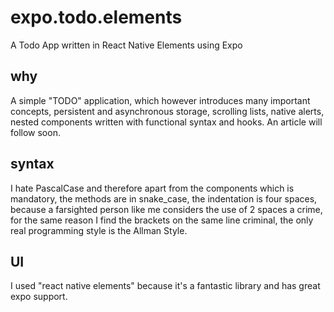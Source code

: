 # expo.todo.elements
A Todo App written in React Native Elements using Expo

## why
A simple "TODO" application, which however introduces many important concepts, persistent and asynchronous storage, scrolling lists, native alerts, nested components written with functional syntax and hooks.
An article will follow soon.

## syntax
I hate PascalCase and therefore apart from the components which is mandatory, the methods are in snake_case, the indentation is four spaces, because a farsighted person like me considers the use of 2 spaces a crime, for the same reason I find the brackets on the same line criminal, the only real programming style is the Allman Style.

## UI
I used "react native elements" because it's a fantastic library and has great expo support.
